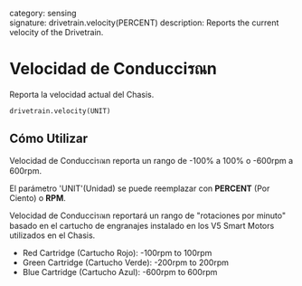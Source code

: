 category: sensing  
signature: drivetrain.velocity(PERCENT)
description: Reports the current velocity of the Drivetrain.

# Velocidad de Conducciรณn
 
Reporta la velocidad actual del Chasis.

```don
drivetrain.velocity(UNIT)
```

## Cómo Utilizar

Velocidad de Conducciรณn reporta un rango de -100% a 100% o -600rpm a 600rpm.

El parámetro 'UNIT'(Unidad) se puede reemplazar con **PERCENT** (Por Ciento) o **RPM**.

Velocidad de Conducciรณn reportará un rango de "rotaciones por minuto" basado en el cartucho de engranajes instalado en los V5 Smart Motors utilizados en el Chasis.

* Red Cartridge (Cartucho Rojo): -100rpm to 100rpm
* Green Cartridge (Cartucho Verde): -200rpm to 200rpm
* Blue Cartridge (Cartucho Azul): -600rpm to 600rpm

<advanced>
</advanced>
